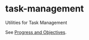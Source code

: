task-management
===============

Utilities for Task Management

See [Progress and Objectives](http://slicnet.com/mxrogm/mxrogm/apps/edit/docs/7/5/doc/Task_Manager_Objectives).

